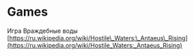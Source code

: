 # Games

Игра Враждебные воды [https://ru.wikipedia.org/wiki/Hostile\_Waters:\_Antaeus\_Rising](https://ru.wikipedia.org/wiki/Hostile_Waters:_Antaeus_Rising)

